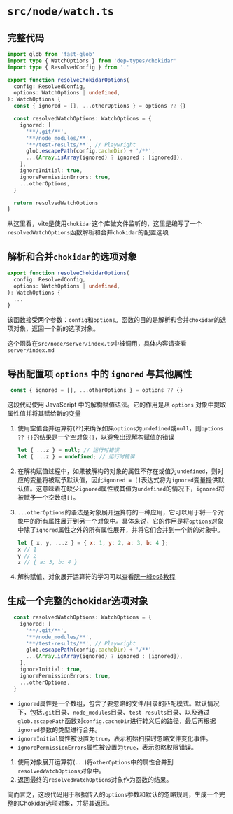 #  `src/node/watch.ts`

## 完整代码

```ts
import glob from 'fast-glob'
import type { WatchOptions } from 'dep-types/chokidar'
import type { ResolvedConfig } from '.'

export function resolveChokidarOptions(
  config: ResolvedConfig,
  options: WatchOptions | undefined,
): WatchOptions {
  const { ignored = [], ...otherOptions } = options ?? {}

  const resolvedWatchOptions: WatchOptions = {
    ignored: [
      '**/.git/**',
      '**/node_modules/**',
      '**/test-results/**', // Playwright
      glob.escapePath(config.cacheDir) + '/**',
      ...(Array.isArray(ignored) ? ignored : [ignored]),
    ],
    ignoreInitial: true,
    ignorePermissionErrors: true,
    ...otherOptions,
  }

  return resolvedWatchOptions
}
```

从这里看，vite是使用`chokidar`这个库做文件监听的，这里是编写了一个`resolvedWatchOptions`函数解析和合并`chokidar`的配置选项

## 解析和合并`chokidar`的选项对象

```ts
export function resolveChokidarOptions(
  config: ResolvedConfig,
  options: WatchOptions | undefined,
): WatchOptions {
  ...
}
```

该函数接受两个参数：`config`和`options`。函数的目的是解析和合并`chokidar`的选项对象，返回一个新的选项对象。

这个函数在`src/node/server/index.ts`中被调用，具体内容请查看`server/index.md`

## 导出配置项 `options` 中的 `ignored` 与其他属性

```ts
 const { ignored = [], ...otherOptions } = options ?? {}
```

这段代码使用 JavaScript 中的解构赋值语法。它的作用是从 `options` 对象中提取属性值并将其赋给新的变量

1. 使用空值合并运算符(`??`)来确保如果`options`为`undefined`或`null`，则`options ?? {}`的结果是一个空对象`{}`，以避免出现解构赋值的错误

   ```js
   let { ...z } = null; // 运行时错误
   let { ...z } = undefined; // 运行时错误
   ```

2. 在解构赋值过程中，如果被解构的对象的属性不存在或值为`undefined`，则对应的变量将被赋予默认值，因此`ignored = []`表达式将为`ignored`变量提供默认值。这意味着在缺少`ignored`属性或其值为`undefined`的情况下，`ignored`将被赋予一个空数组`[]`。

3. `...otherOptions`的语法是对象展开运算符的一种应用，它可以用于将一个对象中的所有属性展开到另一个对象中。具体来说，它的作用是将`options`对象中除了`ignored`属性之外的所有属性展开，并将它们合并到一个新的对象中。

   ```js
   let { x, y, ...z } = { x: 1, y: 2, a: 3, b: 4 };
   x // 1
   y // 2
   z // { a: 3, b: 4 }
   ```
   
4. 解构赋值、对象展开运算符的学习可以查看[阮一峰es6教程](https://www.bookstack.cn/read/es6-3rd/spilt.6.docs-object.md)

## 生成一个完整的chokidar选项对象

```ts
  const resolvedWatchOptions: WatchOptions = {
    ignored: [
      '**/.git/**',
      '**/node_modules/**',
      '**/test-results/**', // Playwright
      glob.escapePath(config.cacheDir) + '/**',
      ...(Array.isArray(ignored) ? ignored : [ignored]),
    ],
    ignoreInitial: true,
    ignorePermissionErrors: true,
    ...otherOptions,
  }
```

- `ignored`属性是一个数组，包含了要忽略的文件/目录的匹配模式。默认情况下，包括`.git`目录、`node_modules`目录、`test-results`目录、以及通过`glob.escapePath`函数对`config.cacheDir`进行转义后的路径，最后再根据`ignored`参数的类型进行合并。
- `ignoreInitial`属性被设置为`true`，表示初始扫描时忽略文件变化事件。
- `ignorePermissionErrors`属性被设置为`true`，表示忽略权限错误。

1. 使用对象展开运算符(`...`)将`otherOptions`中的属性合并到`resolvedWatchOptions`对象中。
2. 返回最终的`resolvedWatchOptions`对象作为函数的结果。

简而言之，这段代码用于根据传入的`options`参数和默认的忽略规则，生成一个完整的Chokidar选项对象，并将其返回。